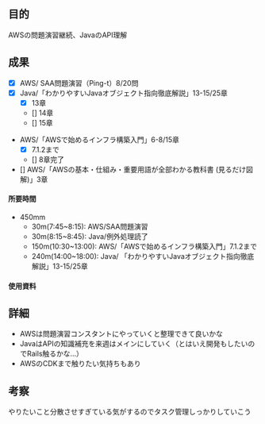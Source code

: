 ## 目的
<!-- 目的(〜を知りたい/〜を実装したい) -->
AWSの問題演習継続、JavaのAPI理解
## 成果
<!-- 成果(できたこと/できなかったこと) -->
- [x] AWS/ SAA問題演習（Ping-t）8/20問
- [x] Java/「わかりやすいJavaオブジェクト指向徹底解説」13-15/25章
  - [x] 13章
  - [] 14章
  - [] 15章
- AWS/「AWSで始めるインフラ構築入門」6-8/15章
  - [x] 7.1.2まで
  - [] 8章完了
- [] AWS/「AWSの基本・仕組み・重要用語が全部わかる教科書 (見るだけ図解)」3章
#### 所要時間
- 450mm
  - 30m(7:45~8:15): AWS/SAA問題演習
  - 30m(8:15~8:45): Java/例外処理読了
  - 150m(10:30~13:00): AWS/「AWSで始めるインフラ構築入門」7.1.2まで
  - 240m(14:00~18:00): Java/ 「わかりやすいJavaオブジェクト指向徹底解説」13-15/25章

#### 使用資料
<!-- 使用資料(教材/書籍/ワークシート/Youtube) -->

## 詳細
<!-- 詳細(キーワード/プロセス//具体例を挙げる/今回の課題解決を今後に繋げられる形で記録) -->
- AWSは問題演習コンスタントにやっていくと整理できて良いかな
- JavaはAPIの知識補充を来週はメインにしていく（とはいえ開発もしたいのでRails触るかな...）
- AWSのCDKまで触りたい気持ちもあり

## 考察
<!-- 考察(今後の展望/) -->
やりたいこと分散させすぎている気がするのでタスク管理しっかりしていこう